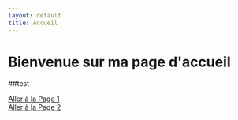 ```yaml
---
layout: default
title: Accueil
---
```


# Bienvenue sur ma page d'accueil
##test

[Aller à la Page 1](page1.md)  
[Aller à la Page 2](page2.md)
